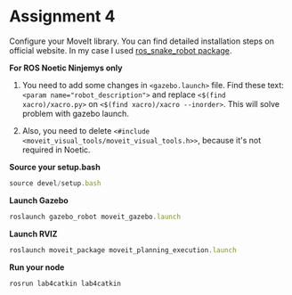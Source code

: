 # Assignment 4 
Configure your MoveIt library. You can find detailed installation steps on official website. In my case I used [ros_snake_robot package](https://github.com/fenixkz/ros_snake_robot).   

**For ROS Noetic Ninjemys only**
1. You need to add some changes in `<gazebo.launch>` file. Find these text: `<param name="robot_description">` and replace `<$(find xacro)/xacro.py>` on `<$(find xacro)/xacro --inorder>`. This will solve problem with gazebo launch. 

1. Also, you need to delete `<#include <moveit_visual_tools/moveit_visual_tools.h>>`, because it's not required in Noetic.

**Source your setup.bash**
```javascript
source devel/setup.bash
```

**Launch Gazebo**
 ```javascript
roslaunch gazebo_robot moveit_gazebo.launch
```

**Launch RVIZ**
 ```javascript
roslaunch moveit_package moveit_planning_execution.launch
```

**Run your node**
 ```javascript
rosrun lab4catkin lab4catkin
```

